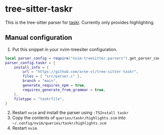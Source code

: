 # tree-sitter-taskr
This is the tree-sitter parser for [taskr](https://github.com/arne-vl/taskr). Currently only provides highlighting.

## Manual configuration
1. Put this snippet in your nvim-treesiter configuration.
```lua
local parser_config = require("nvim-treesitter.parsers").get_parser_configs()
parser_config.taskr = {
    install_info = {
        url = "https://github.com/arne-vl/tree-sitter-taskr",
        files = { "src/parser.c" },
        branch = "main",
        generate_requires_npm = true,
        requires_generate_from_grammar = true,
    },
    filetype = "taskrfile",
}
```

2. Restart `nvim` and install the parser using `:TSInstall taskr`
3. Copy the contents of `queries/taskr/highlights.scm` into `~/.config/nvim/queries/taskr/highlights.scm`
4. Restart `nvim`.
